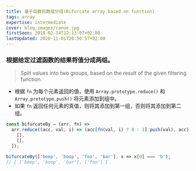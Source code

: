 ```yaml
---
title: 基于函数将数组分组(Bifurcate array based on function)
tags: array
expertise: intermediate
cover: blog_images/canoe.jpg
firstSeen: 2018-02-14T12:13:07+02:00
lastUpdated: 2020-11-01T20:50:57+02:00
---
```


### 根据给定过滤函数的结果将值分成两组。
> Split values into two groups, based on the result of the given filtering function.

- 根据 `fn` 为每个元素返回的值，使用 `Array.prototype.reduce()` 和 `Array.prototype.push()` 将元素添加到组中。
- 如果 `fn` 返回任何元素的真值，则将其添加到第一组，否则将其添加到第二组。

```js
const bifurcateBy = (arr, fn) =>
  arr.reduce((acc, val, i) => (acc[fn(val, i) ? 0 : 1].push(val), acc), [
    [],
    [],
  ]);
```

```js
bifurcateBy(['beep', 'boop', 'foo', 'bar'], x => x[0] === 'b');
// [ ['beep', 'boop', 'bar'], ['foo'] ]
```
